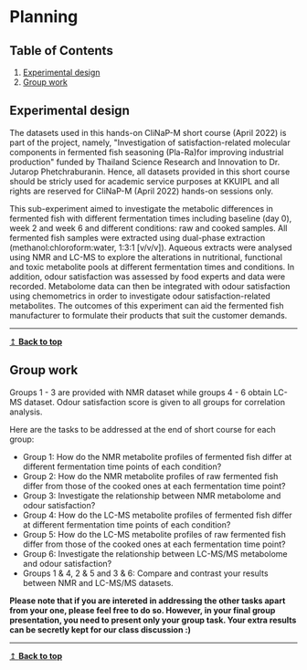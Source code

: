 # Planning 

## Table of Contents
1. [Experimental design](#expdesign)
2. [Group work](#groupwork)

## Experimental design <a name="expdesign"></a>
The datasets used in this hands-on CliNaP-M short course (April 2022) is part of the project, namely, "Investigation of satisfaction-related molecular components in fermented fish seasoning (Pla-Ra)for improving industrial production" funded by Thailand Science Research and Innovation to Dr. Jutarop Phetchraburanin. Hence, all datasets provided in this short course should be stricly used for academic service purposes at KKUIPL and all rights are reserved for CliNaP-M (April 2022) hands-on sessions only.

This sub-experiment aimed to investigate the metabolic differences in fermented fish with different fermentation times including baseline (day 0), week 2 and week 6 and different conditions: raw and cooked samples. All fermented fish samples were extracted using dual-phase extraction (methanol:chloroform:water, 1:3:1 [v/v/v]). Aqueous extracts were analysed using NMR and LC-MS to explore the alterations in nutritional, functional and toxic metabolite pools at different fermentation times and conditions. In addition, odour satisfaction was assessed by food experts and data were recorded. Metabolome data can then be integrated with odour satisfaction using chemometrics in order to investigate odour satisfaction-related metabolites. The outcomes of this experiment can aid the fermented fish manufacturer to formulate their products that suit the customer demands.

---
[↥ **Back to top**](#top)

## Group work <a name="groupwork"></a>
Groups 1 - 3 are provided with NMR dataset while groups 4 - 6 obtain LC-MS dataset. Odour satisfaction score is given to all groups for correlation analysis.

Here are the tasks to be addressed at the end of short course for each group:
- Group 1: How do the NMR metabolite profiles of fermented fish differ at different fermentation time points of each condition?
- Group 2: How do the NMR metabolite profiles of raw fermented fish differ from those of the cooked ones at each fermentation time point?
- Group 3: Investigate the relationship between NMR metabolome and odour satisfaction?
- Group 4: How do the LC-MS metabolite profiles of fermented fish differ at different fermentation time points of each condition?
- Group 5: How do the LC-MS metabolite profiles of raw fermented fish differ from those of the cooked ones at each fermentation time point?
- Group 6: Investigate the relationship between LC-MS/MS metabolome and odour satisfaction?
- Groups 1 & 4, 2 & 5 and 3 & 6: Compare and contrast your results between NMR and LC-MS/MS datasets.

**Please note that if you are intereted in addressing the other tasks apart from your one, please feel free to do so. However, in your final group presentation, you need to present only your group task. Your extra results can be secretly kept for our class discussion :)**

---
[↥ **Back to top**](#top)
